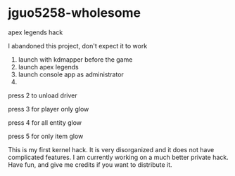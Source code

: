 # jguo5258-wholesome
apex legends hack

I abandoned this project, don't expect it to work

1. launch with kdmapper before the game
2. launch apex legends
3. launch console app as administrator
4.
press 2 to unload driver


press 3 for player only glow


press 4 for all entity glow


press 5 for only item glow


This is my first kernel hack. It is very disorganized and it does not have complicated features. I am currently working on a much better private hack. Have fun, and give me credits if you want to distribute it.


